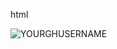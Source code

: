 html
<p><img align="center" src="https://github-readme-stats.vercel.app/api/top-langs?username=Turtle358&show_icons=true&locale=en&layout=compact" alt="YOURGHUSERNAME" /></p>
